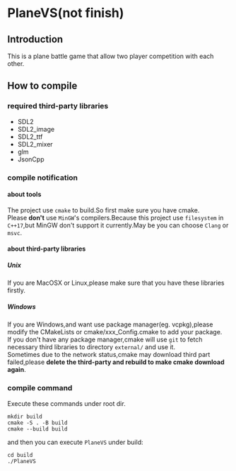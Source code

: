 # PlaneVS(not finish)

## Introduction

This is a plane battle game that allow two player competition with each other.

## How to compile

### required third-party libraries

* SDL2
* SDL2\_image
* SDL2\_ttf
* SDL2\_mixer
* glm
* JsonCpp

### compile notification

#### about tools  

The project use `cmake` to build.So first make sure you have cmake.  
Please **don't** use `MinGW`'s compilers.Because this project use `filesystem` in `C++17`,but MinGW don't support it currently.May be you can choose `Clang` or `msvc`.  

#### about third-party libraries

##### Unix

If you are MacOSX or Linux,please make sure that you have these libraries firstly.

##### Windows

If you are Windows,and want use package manager(eg. vcpkg),please modify the CMakeLists or cmake/xxx\_Config.cmake to add your package.  
If you don't have any package manager,cmake will use `git` to fetch necessary third libraries to directory `external/` and use it.  
Sometimes due to the network status,cmake may download third part failed,please **delete the third-party and rebuild to make cmake download again**.

### compile command

Execute these commands under root dir.
```
mkdir build
cmake -S . -B build
cmake --build build
```

and then you can execute `PlaneVS` under build:

```
cd build
./PlaneVS
```